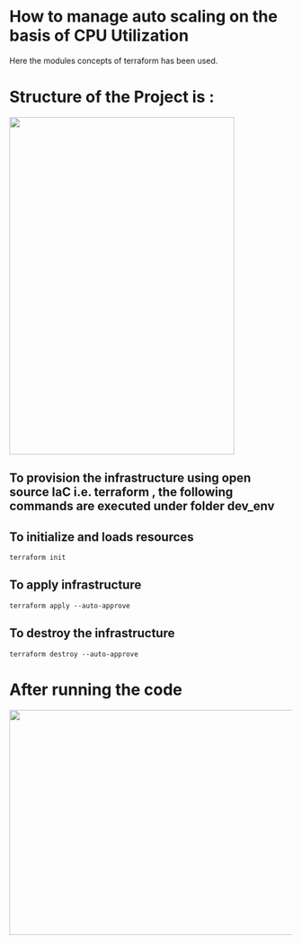 # How to manage auto scaling  on the basis of CPU Utilization 
Here the modules concepts of terraform has been used. 
# Structure of the Project is :
<img src="https://github.com/CloudSantosh/aws_autoscaling_terraform/blob/master/image/project_structure.png" width="400" height="600" alignment="center">


## To provision the infrastructure using open source IaC i.e. terraform , the following commands are executed under folder dev_env

## To initialize and loads resources

    terraform init

## To apply infrastructure

    terraform apply --auto-approve

## To destroy the infrastructure

    terraform destroy --auto-approve
    
# After running the code 
<img src="https://github.com/CloudSantosh/aws_autoscaling_terraform/blob/master/image/autoscaling_cpu.jpeg" width="600" height="400">

